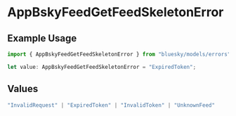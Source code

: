 # AppBskyFeedGetFeedSkeletonError

## Example Usage

```typescript
import { AppBskyFeedGetFeedSkeletonError } from "bluesky/models/errors";

let value: AppBskyFeedGetFeedSkeletonError = "ExpiredToken";
```

## Values

```typescript
"InvalidRequest" | "ExpiredToken" | "InvalidToken" | "UnknownFeed"
```